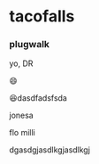 # tacofalls

### plugwalk

yo, DR 

:smile: 

:satisfied:dasdfadsfsda

jonesa

flo milli

dgasdgjasdlkgjasdlkgj
